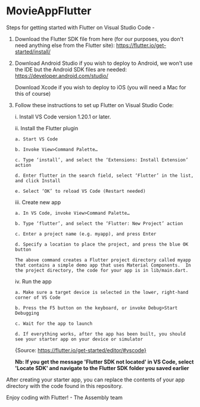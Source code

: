 # MovieAppFlutter

Steps for getting started with Flutter on Visual Studio Code - 

1.  Download the Flutter SDK file from here (for our purposes, you don't need anything else from the Flutter site):
    https://flutter.io/get-started/install/

2.  Download Android Studio if you wish to deploy to Android, we won't use the IDE but the Android SDK files are needed:
    https://developer.android.com/studio/

    Download Xcode if you wish to deploy to iOS (you will need a Mac for this of course)

3.  Follow these instructions to set up Flutter on Visual Studio Code:
    
    i.  Install VS Code version 1.20.1 or later.

    ii. Install the Flutter plugin
    
        a. Start VS Code
        
        b. Invoke View>Command Palette…
        
        c. Type ‘install’, and select the ‘Extensions: Install Extension’ action
        
        d. Enter flutter in the search field, select ‘Flutter’ in the list, and click Install
        
        e. Select ‘OK’ to reload VS Code (Restart needed)
    
    iii. Create new app

        a. In VS Code, invoke View>Command Palette…
        
        b. Type ‘flutter’, and select the ‘Flutter: New Project’ action
        
        c. Enter a project name (e.g. myapp), and press Enter
        
        d. Specify a location to place the project, and press the blue OK button
        
        The above command creates a Flutter project directory called myapp that contains a simple demo app that uses Material Components.  In the project directory, the code for your app is in lib/main.dart.

    iv.  Run the app

        a. Make sure a target device is selected in the lower, right-hand corner of VS Code
        
        b. Press the F5 button on the keyboard, or invoke Debug>Start Debugging
        
        c. Wait for the app to launch
        
        d. If everything works, after the app has been built, you should see your starter app on your device or simulator
        
    {Source: https://flutter.io/get-started/editor/#vscode}
    
    <b>Nb: If you get the message 'Flutter SDK not located' in VS Code, select 'Locate SDK' and navigate to the Flutter SDK folder you saved earlier</b>

After creating your starter app, you can replace the contents of your app directory with the code found in this repository.

Enjoy coding with Flutter! - The Assembly team
